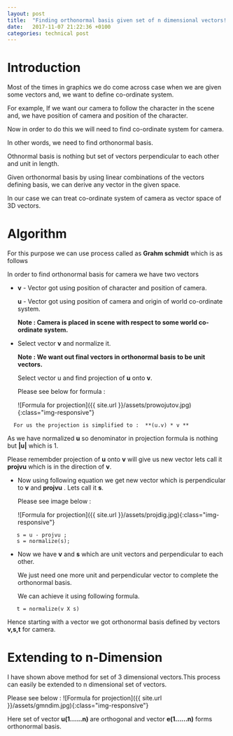 ```yaml
---
layout: post
title:  "Finding orthonormal basis given set of n dimensional vectors!!"
date:   2017-11-07 21:22:36 +0100
categories: technical post
---
```


**Introduction**
==========================================================================================================================================================================================
Most of the times in graphics we do come across case when we are given some vectors and, we want to define co-ordinate system.   

For example, If we want our camera to follow the character in the scene  and, we have position of camera and position of the character.   

Now in order to do this we will need to find co-ordinate system for camera.   

In other words, we need to find orthonormal basis.   

Othnormal basis is nothing but set of vectors perpendicular to each other and unit in length.   

Given orthonormal basis by using linear combinations of the vectors defining basis, we can derive any vector in the given space.   

In our case we can treat co-ordinate system of camera as vector space of 3D vectors.   

**Algorithm**
==========================================================================================================================================================================================
For this purpose we can use process called as **Grahm schmidt** which is as follows  

In order to find orthonormal basis for camera we have two vectors    

* **v** - Vector got using position of character and position of camera.  
  
  **u** - Vector got using position of camera and origin of world co-ordinate system.  
  
  
  **Note : Camera is placed in scene with respect to some world co-ordinate system.**  
  

* Select vector **v** and normalize it.  
  
  **Note : We want out final vectors in orthonormal basis to be unit vectors.**  
  
  Select vector u and find projection of **u** onto **v**.   
  
  Please see below for formula :   

  ![Formula for projection]({{ site.url }}/assets/prowojutov.jpg){:class="img-responsive"}  
  

~~~~~~~~~~~~~~~~~~~~~~~~~~~~~~~~~~~~~~~~~~~~~~~~~~~~~~~~~~~~~~~~~~~~~~~~~~~~~~~~~~~~~~~~~~~~~~~~~~~~~~~~~~~~~~~~~~~~~~~~~~~~~~~~~~~~~~~~~~~~~~~~~~~~~~~~~~~~~~~~~~~~~~~~~~~~~~~~~~~~~~~~~~~~~~~~~~~~  
  For us the projection is simplified to :  **(u.v) * v **
~~~~~~~~~~~~~~~~~~~~~~~~~~~~~~~~~~~~~~~~~~~~~~~~~~~~~~~~~~~~~~~~~~~~~~~~~~~~~~~~~~~~~~~~~~~~~~~~~~~~~~~~~~~~~~~~~~~~~~~~~~~~~~~~~~~~~~~~~~~~~~~~~~~~~~~~~~~~~~~~~~~~~~~~~~~~~~~~~~~~~~~~~~~~~~~~~~~~
  
  As we have normalized **u** so denominator in projection formula is nothing but **|u|** which is 1.  
  
  Please remembder projection of **u** onto **v** will give us new vector lets call it **projvu** which is in the direction of **v**.  
  

* Now using following equation we get new vector which is perpendicular to **v** and **projvu** . Lets call it **s**.  
  
  Please see image below :  
  

  ![Formula for projection]({{ site.url }}/assets/projdig.jpg){:class="img-responsive"}  
  

~~~~~~~~~~~~~~~~~~~~~~~~~~~~~~~~~~~~~~~~~~~~~~~~~~~~~~~~~~~~~~~~~~~~~~~~~~~~~~~~~~~~~~~~~~~~~~~~~~~~~~~~~~~~~~~~~~~~~~~~~~~~~~~~~~~~~~~~~~~~~~~~~~~~~~~~~~~~~~~~~~~~~~~~~~~~~~~~~~~~~~~~~~~~~~~~~~~~
   s = u - projvu ; 
   s = normalize(s);
~~~~~~~~~~~~~~~~~~~~~~~~~~~~~~~~~~~~~~~~~~~~~~~~~~~~~~~~~~~~~~~~~~~~~~~~~~~~~~~~~~~~~~~~~~~~~~~~~~~~~~~~~~~~~~~~~~~~~~~~~~~~~~~~~~~~~~~~~~~~~~~~~~~~~~~~~~~~~~~~~~~~~~~~~~~~~~~~~~~~~~~~~~~~~~~~~~~~  
* Now we have **v** and **s** which are unit vectors and perpendicular to each other.   
   
  We just need one more unit and perpendicular vector to complete the orthonormal basis.  
   
  We can achieve it using following formula.  
   

~~~~~~~~~~~~~~~~~~~~~~~~~~~~~~~~~~~~~~~~~~~~~~~~~~~~~~~~~~~~~~~~~~~~~~~~~~~~~~~~~~~~~~~~~~~~~~~~~~~~~~~~~~~~~~~~~~~~~~~~~~~~~~~~~~~~~~~~~~~~~~~~~~~~~~~~~~~~~~~~~~~~~~~~~~~~~~~~~~~~~~~~~~~~~~~~~~~~  
   t = normalize(v X s)
~~~~~~~~~~~~~~~~~~~~~~~~~~~~~~~~~~~~~~~~~~~~~~~~~~~~~~~~~~~~~~~~~~~~~~~~~~~~~~~~~~~~~~~~~~~~~~~~~~~~~~~~~~~~~~~~~~~~~~~~~~~~~~~~~~~~~~~~~~~~~~~~~~~~~~~~~~~~~~~~~~~~~~~~~~~~~~~~~~~~~~~~~~~~~~~~~~~~

   Hence starting with a vector we got orthonormal basis defined by vectors **v,s,t** for camera.   
   
**Extending to n-Dimension**
================================================================================================================================================

   I have shown above method for set of 3 dimensional vectors.This process can easily be extended to n dimensional set of vectors.  

   Please see below : 
   ![Formula for projection]({{ site.url }}/assets/gmndim.jpg){:class="img-responsive"}  

   Here set of vector **u(1......n)** are orthogonal and vector **e(1......n)** forms orthonormal basis.
